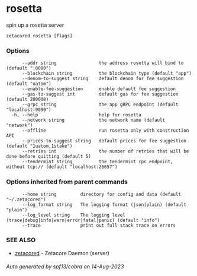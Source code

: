 # rosetta

spin up a rosetta server

```
zetacored rosetta [flags]
```

### Options

```
      --addr string                the address rosetta will bind to (default ":8080")
      --blockchain string          the blockchain type (default "app")
      --denom-to-suggest string    default denom for fee suggestion (default "uatom")
      --enable-fee-suggestion      enable default fee suggestion
      --gas-to-suggest int         default gas for fee suggestion (default 200000)
      --grpc string                the app gRPC endpoint (default "localhost:9090")
  -h, --help                       help for rosetta
      --network string             the network name (default "network")
      --offline                    run rosetta only with construction API
      --prices-to-suggest string   default prices for fee suggestion (default "1uatom,1stake")
      --retries int                the number of retries that will be done before quitting (default 5)
      --tendermint string          the tendermint rpc endpoint, without tcp:// (default "localhost:26657")
```

### Options inherited from parent commands

```
      --home string         directory for config and data (default "~/.zetacored")
      --log_format string   The logging format (json|plain) (default "plain")
      --log_level string    The logging level (trace|debug|info|warn|error|fatal|panic) (default "info")
      --trace               print out full stack trace on errors
```

### SEE ALSO

* [zetacored](zetacored.md)	 - Zetacore Daemon (server)

###### Auto generated by spf13/cobra on 14-Aug-2023
